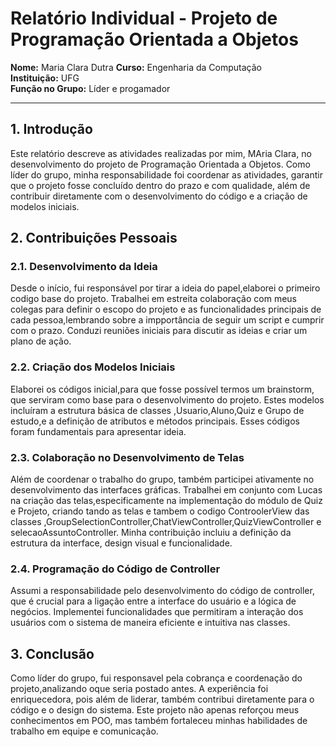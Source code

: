 # Relatório Individual - Projeto de Programação Orientada a Objetos

**Nome:** Maria Clara Dutra 
**Curso:** Engenharia da Computação  
**Instituição:** UFG  
**Função no Grupo:** Líder e progamador

---

## 1. Introdução

Este relatório descreve as atividades realizadas por mim, MAria Clara, no desenvolvimento do projeto de Programação Orientada a Objetos. Como líder do grupo, minha responsabilidade foi coordenar as atividades, garantir que o projeto fosse concluído dentro do prazo e com qualidade, além de contribuir diretamente com o desenvolvimento do código e a criação de modelos iniciais.

## 2. Contribuições Pessoais

### 2.1. Desenvolvimento da Ideia

Desde o início, fui responsável por tirar a ideia do papel,elaborei o primeiro codigo base do projeto. Trabalhei em estreita colaboração com meus colegas para definir o escopo do projeto e as funcionalidades principais de cada pessoa,lembrando sobre a impportância de seguir um script e cumprir com o prazo. Conduzi reuniões iniciais para discutir as ideias e criar um plano de ação.

### 2.2. Criação dos Modelos Iniciais

Elaborei os códigos inicial,para que fosse possível termos um brainstorm, que serviram como base para o desenvolvimento do projeto. Estes modelos incluíram a estrutura básica de classes ,Usuario,Aluno,Quiz e Grupo de estudo,e a definição de atributos e métodos principais. Esses códigos foram fundamentais para apresentar ideia.

### 2.3. Colaboração no Desenvolvimento de Telas

Além de coordenar o trabalho do grupo, também participei ativamente no desenvolvimento das interfaces gráficas. Trabalhei em conjunto com  Lucas na criação das telas,especificamente na implementação do módulo de Quiz e Projeto, criando tando as telas e tambem o codigo ControolerView das classes ,GroupSelectionController,ChatViewController,QuizViewController e selecaoAssuntoController. Minha contribuição incluiu a definição da estrutura da interface, design visual e funcionalidade.

### 2.4. Programação do Código de Controller

Assumi a responsabilidade pelo desenvolvimento do código de controller, que é crucial para a ligação entre a interface do usuário e a lógica de negócios. Implementei funcionalidades que permitiram a interação dos usuários com o sistema de maneira eficiente e intuitiva nas classes.

## 3. Conclusão

Como líder do grupo, fui responsavel pela cobrança e coordenação do projeto,analizando oque seria postado antes. A experiência foi enriquecedora, pois além de liderar, também contribui diretamente para o código e o design do sistema. Este projeto não apenas reforçou meus conhecimentos em POO, mas também fortaleceu minhas habilidades de trabalho em equipe e comunicação.
